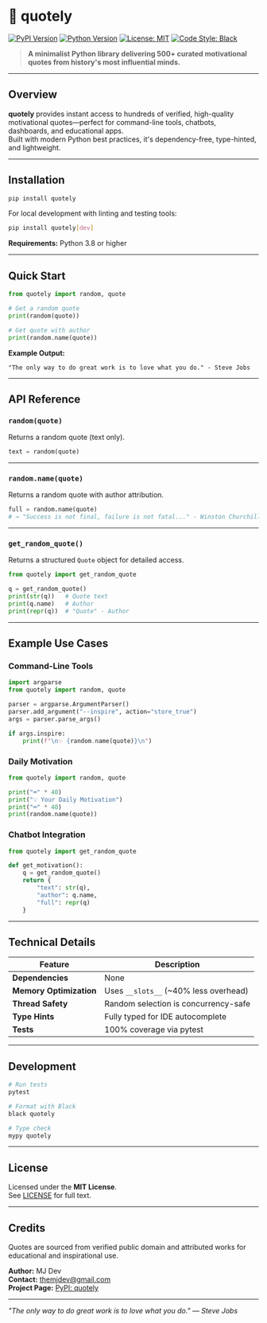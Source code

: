 # 🎯 quotely

[![PyPI Version](https://img.shields.io/pypi/v/quotely?style=for-the-badge&logo=pypi&logoColor=white&color=blue)](https://pypi.org/project/quotely/)
[![Python Version](https://img.shields.io/badge/python-3.8%2B-blue?style=for-the-badge&logo=python&logoColor=white)](https://www.python.org/downloads/)
[![License: MIT](https://img.shields.io/badge/License-MIT-yellow?style=for-the-badge&logo=open-source-initiative&logoColor=white)](LICENSE)
[![Code Style: Black](https://img.shields.io/badge/code%20style-black-000000?style=for-the-badge&logo=python&logoColor=white)](https://github.com/psf/black)


> **A minimalist Python library delivering 500+ curated motivational quotes from history's most influential minds.**

---

## Overview

**quotely** provides instant access to hundreds of verified, high-quality motivational quotes—perfect for command-line tools, chatbots, dashboards, and educational apps.  
Built with modern Python best practices, it's dependency-free, type-hinted, and lightweight.

---

## Installation

```bash
pip install quotely
```

For local development with linting and testing tools:

```bash
pip install quotely[dev]
```

**Requirements:** Python 3.8 or higher

---

## Quick Start

```python
from quotely import random, quote

# Get a random quote
print(random(quote))

# Get quote with author
print(random.name(quote))
```

**Example Output:**

```
"The only way to do great work is to love what you do." - Steve Jobs
```

---

## API Reference

### `random(quote)`

Returns a random quote (text only).

```python
text = random(quote)
```

---

### `random.name(quote)`

Returns a random quote with author attribution.

```python
full = random.name(quote)
# → "Success is not final, failure is not fatal..." - Winston Churchill
```

---

### `get_random_quote()`

Returns a structured `Quote` object for detailed access.

```python
from quotely import get_random_quote

q = get_random_quote()
print(str(q))   # Quote text
print(q.name)   # Author
print(repr(q))  # "Quote" - Author
```

---

## Example Use Cases

### Command-Line Tools

```python
import argparse
from quotely import random, quote

parser = argparse.ArgumentParser()
parser.add_argument("--inspire", action="store_true")
args = parser.parse_args()

if args.inspire:
    print(f"\n✨ {random.name(quote)}\n")
```

### Daily Motivation

```python
from quotely import random, quote

print("═" * 40)
print("💡 Your Daily Motivation")
print("═" * 40)
print(random.name(quote))
```

### Chatbot Integration

```python
from quotely import get_random_quote

def get_motivation():
    q = get_random_quote()
    return {
        "text": str(q),
        "author": q.name,
        "full": repr(q)
    }
```

---

## Technical Details

| Feature | Description |
|---------|-------------|
| **Dependencies** | None |
| **Memory Optimization** | Uses `__slots__` (~40% less overhead) |
| **Thread Safety** | Random selection is concurrency-safe |
| **Type Hints** | Fully typed for IDE autocomplete |
| **Tests** | 100% coverage via pytest |

---

## Development

```bash
# Run tests
pytest

# Format with Black
black quotely

# Type check
mypy quotely
```

---

## License

Licensed under the **MIT License**.  
See [LICENSE](LICENSE) for full text.

---

## Credits

Quotes are sourced from verified public domain and attributed works for educational and inspirational use.

**Author:** MJ Dev  
**Contact:** [themjdev@gmail.com](mailto:themjdev@gmail.com)  
**Project Page:** [PyPI: quotely](https://pypi.org/project/quotely/)

---

*"The only way to do great work is to love what you do." — Steve Jobs*
